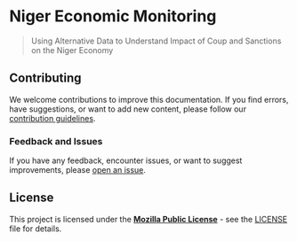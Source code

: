 # Niger Economic Monitoring

> Using Alternative Data to Understand Impact of Coup and Sanctions on the Niger Economy 


## Contributing

We welcome contributions to improve this documentation. If you find errors, have suggestions, or want to add new content, please follow our [contribution guidelines](docs/CONTRIBUTING.md).

### Feedback and Issues

If you have any feedback, encounter issues, or want to suggest improvements, please [open an issue](https://github.com/datapartnership/gaza-israel-conflict-impact-analysis/issues/new/choosem).

## License

This project is licensed under the [**Mozilla Public License**](https://opensource.org/license/mpl-2-0/) - see the [LICENSE](LICENSE) file for details.


